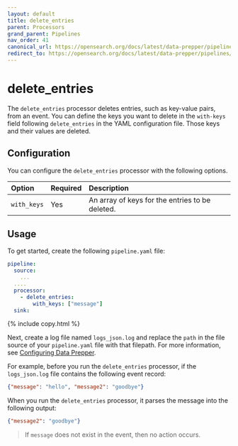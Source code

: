```yaml
---
layout: default
title: delete_entries
parent: Processors
grand_parent: Pipelines
nav_order: 41
canonical_url: https://opensearch.org/docs/latest/data-prepper/pipelines/configuration/processors/delete-entries/
redirect_to: https://opensearch.org/docs/latest/data-prepper/pipelines/configuration/processors/delete-entries/
---
```


# delete_entries

The `delete_entries` processor deletes entries, such as key-value pairs, from an event. You can define the keys you want to delete in the `with-keys` field following `delete_entries` in the YAML configuration file. Those keys and their values are deleted. 

## Configuration

You can configure the `delete_entries` processor with the following options.

| Option | Required | Description |
:--- | :--- | :---
| `with_keys` | Yes | An array of keys for the entries to be deleted. |

## Usage

To get started, create the following `pipeline.yaml` file:

```yaml
pipeline:
  source:
    ...
  ....  
  processor:
    - delete_entries:
        with_keys: ["message"]
  sink:
```
{% include copy.html %}

Next, create a log file named `logs_json.log` and replace the `path` in the file source of your `pipeline.yaml` file with that filepath. For more information, see [Configuring Data Prepper]({{site.url}}{{site.baseurl}}/data-prepper/getting-started/#2-configuring-data-prepper).

For example, before you run the `delete_entries` processor, if the `logs_json.log` file contains the following event record:

```json
{"message": "hello", "message2": "goodbye"}
```

When you run the `delete_entries` processor, it parses the message into the following output:

```json
{"message2": "goodbye"}
```

> If `message` does not exist in the event, then no action occurs.
